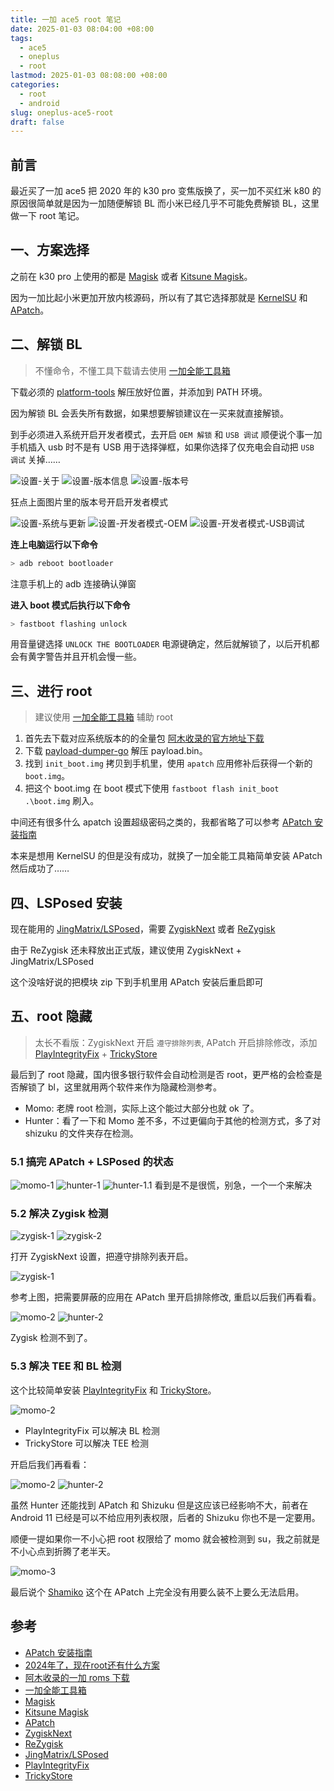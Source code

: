 ```yaml
---
title: 一加 ace5 root 笔记
date: 2025-01-03 08:04:00 +08:00
tags:
  - ace5
  - oneplus
  - root
lastmod: 2025-01-03 08:08:00 +08:00
categories:
  - root
  - android
slug: oneplus-ace5-root
draft: false
---
```


## 前言

最近买了一加 ace5 把 2020 年的 k30 pro 变焦版换了，买一加不买红米 k80 的原因很简单就是因为一加随便解锁 BL 而小米已经几乎不可能免费解锁 BL，这里做一下 root 笔记。

<!--more-->

## 一、方案选择

之前在 k30 pro 上使用的都是 [Magisk](https://github.com/topjohnwu/Magisk) 或者 [Kitsune Magisk](https://github.com/HuskyDG/magisk-files)。

因为一加比起小米更加开放内核源码，所以有了其它选择那就是 [KernelSU](https://github.com/tiann/KernelSU) 和 [APatch](https://github.com/bmax121/APatch)。

## 二、解锁 BL

> 不懂命令，不懂工具下载请去使用 [一加全能工具箱](https://optool.daxiaamu.com/optool/)

下载必须的 [platform-tools](https://developer.android.com/tools/releases/platform-tools) 解压放好位置，并添加到 PATH 环境。


因为解锁 BL 会丢失所有数据，如果想要解锁建议在一买来就直接解锁。

到手必须进入系统开启开发者模式，去开启 `OEM 解锁` 和 `USB 调试` 顺便说个事一加手机插入 usb 时不是有 USB 用于选择弹框，如果你选择了仅充电会自动把 `USB 调试` 关掉……

![设置-关于](/public/img/onepus-ace5-root/101.webp)
![设置-版本信息](/public/img/onepus-ace5-root/102.webp)
![设置-版本号](/public/img/onepus-ace5-root/103.webp)

狂点上面图片里的版本号开启开发者模式

![设置-系统与更新](/public/img/onepus-ace5-root/102.webp)
![设置-开发者模式-OEM](/public/img/onepus-ace5-root/103.webp)
![设置-开发者模式-USB调试](/public/img/onepus-ace5-root/104.webp)

**连上电脑运行以下命令**
``` sh
> adb reboot bootloader
```

注意手机上的 adb 连接确认弹窗


**进入 boot 模式后执行以下命令**

``` sh
> fastboot flashing unlock
```

用音量键选择 `UNLOCK THE BOOTLOADER` 电源键确定，然后就解锁了，以后开机都会有黄字警告并且开机会慢一些。


## 三、进行 root

> 建议使用 [一加全能工具箱](https://optool.daxiaamu.com/optool/) 辅助 root

1. 首先去下载对应系统版本的的全量包 [阿木收录的官方地址下载](https://yun.daxiaamu.com/OnePlus_Roms/%E4%B8%80%E5%8A%A0OnePlus%20ACE%205)
2. 下载 [payload-dumper-go](https://github.com/ssut/payload-dumper-go) 解压 payload.bin。
3. 找到 `init_boot.img` 拷贝到手机里，使用 `apatch` 应用修补后获得一个新的 `boot.img`。
4. 把这个 boot.img 在 boot 模式下使用 `fastboot flash init_boot .\boot.img` 刷入。

中间还有很多什么 apatch 设置超级密码之类的，我都省略了可以参考 [APatch 安装指南](https://apatch.dev/zh_CN/install.html)

本来是想用 KernelSU 的但是没有成功，就换了一加全能工具箱简单安装 APatch 然后成功了……

## 四、LSPosed 安装

现在能用的 [JingMatrix/LSPosed](https://github.com/JingMatrix/LSPosed)，需要 [ZygiskNext](https://github.com/Dr-TSNG/ZygiskNext) 或者 [ReZygisk](https://github.com/PerformanC/ReZygisk)

由于 ReZygisk 还未释放出正式版，建议使用 ZygiskNext + JingMatrix/LSPosed

这个没啥好说的把模块 zip 下到手机里用 APatch 安装后重启即可


## 五、root 隐藏

> 太长不看版：ZygiskNext 开启 `遵守排除列表`, APatch 开启排除修改，添加 [PlayIntegrityFix](https://github.com/chiteroman/PlayIntegrityFix) + [TrickyStore](https://github.com/5ec1cff/TrickyStore)

最后到了 root 隐藏，国内很多银行软件会自动检测是否 root，更严格的会检查是否解锁了 bl，这里就用两个软件来作为隐藏检测参考。

- Momo: 老牌 root 检测，实际上这个能过大部分也就 ok 了。
- Hunter：看了一下和 Momo 差不多，不过更偏向于其他的检测方式，多了对 shizuku 的文件夹存在检测。


### 5.1 搞完 APatch + LSPosed 的状态

![momo-1](/public/img/onepus-ace5-root/002.webp)
![hunter-1](/public/img/onepus-ace5-root/003.webp)
![hunter-1.1](/public/img/onepus-ace5-root/004.webp)
看到是不是很慌，别急，一个一个来解决

### 5.2 解决 Zygisk 检测


![zygisk-1](/public/img/onepus-ace5-root/005.webp)
![zygisk-2](/public/img/onepus-ace5-root/006.webp)

打开 ZygiskNext 设置，把遵守排除列表开启。

![zygisk-1](/public/img/onepus-ace5-root/007.webp)

参考上图，把需要屏蔽的应用在 APatch 里开启排除修改, 重启以后我们再看看。

![momo-2](/public/img/onepus-ace5-root/009.webp)
![hunter-2](/public/img/onepus-ace5-root/008.webp)

Zygisk 检测不到了。

### 5.3 解决 TEE 和 BL 检测

这个比较简单安装 [PlayIntegrityFix](https://github.com/chiteroman/PlayIntegrityFix) 和 [TrickyStore](https://github.com/5ec1cff/TrickyStore)。

![momo-2](/public/img/onepus-ace5-root/010.webp)

- PlayIntegrityFix 可以解决 BL 检测
- TrickyStore 可以解决 TEE 检测

开启后我们再看看：

![momo-2](/public/img/onepus-ace5-root/011.webp)
![hunter-2](/public/img/onepus-ace5-root/012.webp)

虽然 Hunter 还能找到 APatch 和 Shizuku 但是这应该已经影响不大，前者在 Android 11 已经是可以不给应用列表权限，后者的 Shizuku 你也不是一定要用。

顺便一提如果你一不小心把 root 权限给了 momo 就会被检测到 su，我之前就是不小心点到折腾了老半天。

![momo-3](/public/img/onepus-ace5-root/001.webp)

最后说个 [Shamiko](https://github.com/LSPosed/LSPosed.github.io/releases) 这个在 APatch 上完全没有用要么装不上要么无法启用。

## 参考

- [APatch 安装指南](https://apatch.dev/zh_CN/install.html)
- [2024年了，现在root还有什么方案](https://dkrain.com/posts/2024%E5%B9%B4%E4%BA%86%EF%BC%8C%E7%8E%B0%E5%9C%A8root%E8%BF%98%E6%9C%89%E4%BB%80%E4%B9%88%E6%96%B9%E6%A1%88/)
- [阿木收录的一加 roms 下载](https://yun.daxiaamu.com/OnePlus_Roms/)
- [一加全能工具箱](https://optool.daxiaamu.com/optool/)
- [Magisk](https://github.com/topjohnwu/Magisk)
- [Kitsune Magisk](https://github.com/HuskyDG/magisk-files)
- [APatch](https://github.com/bmax121/APatch)
- [ZygiskNext](https://github.com/Dr-TSNG/ZygiskNext)
- [ReZygisk](https://github.com/PerformanC/ReZygisk)
- [JingMatrix/LSPosed](https://github.com/JingMatrix/LSPosed)
- [PlayIntegrityFix](https://github.com/chiteroman/PlayIntegrityFix)
- [TrickyStore](https://github.com/5ec1cff/TrickyStore)
